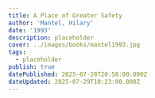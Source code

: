 ```yaml
---
title: A Place of Greater Safety
author: 'Mantel, Hilary'
date: '1993'
description: placeholder
cover: ../images/books/mantel1993.jpg
tags:
  - placeholder
publish: true
datePublished: 2025-07-28T20:58:00.000Z
dateUpdated: 2025-07-29T10:23:00.000Z
---
```


